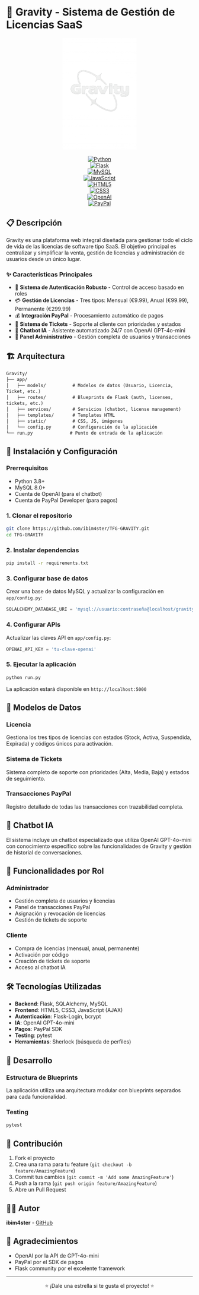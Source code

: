 # 🌌 Gravity - Sistema de Gestión de Licencias SaaS

<div align="center">
  <img src="app/static/logo.png" alt="Gravity Logo" width="200"/>
  
  [![Python](https://img.shields.io/badge/Python-3.8+-blue.svg)](https://python.org)  
  [![Flask](https://img.shields.io/badge/Flask-2.0+-green.svg)](https://flask.palletsprojects.com/)  
  [![MySQL](https://img.shields.io/badge/MySQL-8.0+-orange.svg)](https://mysql.com)  
  [![JavaScript](https://img.shields.io/badge/JavaScript-ES6+-yellow.svg)](https://developer.mozilla.org/en-US/docs/Web/JavaScript)  
  [![HTML5](https://img.shields.io/badge/HTML5-E34F26.svg)](https://developer.mozilla.org/en-US/docs/Web/HTML)  
  [![CSS3](https://img.shields.io/badge/CSS3-1572B6.svg)](https://developer.mozilla.org/en-US/docs/Web/CSS)  
  [![OpenAI](https://img.shields.io/badge/OpenAI-GPT--4o--mini-purple.svg)](https://openai.com)  
  [![PayPal](https://img.shields.io/badge/PayPal-SDK-blue.svg)](https://developer.paypal.com)  
</div>

## 📋 Descripción

Gravity es una plataforma web integral diseñada para gestionar todo el ciclo de vida de las licencias de software tipo SaaS. El objetivo principal es centralizar y simplificar la venta, gestión de licencias y administración de usuarios desde un único lugar.

### ✨ Características Principales

- 🔐 **Sistema de Autenticación Robusto** - Control de acceso basado en roles
- 💳 **Gestión de Licencias** - Tres tipos: Mensual (€9.99), Anual (€99.99), Permanente (€299.99)
- 💰 **Integración PayPal** - Procesamiento automático de pagos
- 🎫 **Sistema de Tickets** - Soporte al cliente con prioridades y estados
- 🤖 **Chatbot IA** - Asistente automatizado 24/7 con OpenAI GPT-4o-mini
- 👥 **Panel Administrativo** - Gestión completa de usuarios y transacciones

## 🏗️ Arquitectura

```
Gravity/
├── app/
│   ├── models/          # Modelos de datos (Usuario, Licencia, Ticket, etc.)
│   ├── routes/          # Blueprints de Flask (auth, licenses, tickets, etc.)
│   ├── services/        # Servicios (chatbot, license management)
│   ├── templates/       # Templates HTML
│   ├── static/          # CSS, JS, imágenes
│   └── config.py        # Configuración de la aplicación
└── run.py              # Punto de entrada de la aplicación
```

## 🚀 Instalación y Configuración

### Prerrequisitos

- Python 3.8+
- MySQL 8.0+
- Cuenta de OpenAI (para el chatbot)
- Cuenta de PayPal Developer (para pagos)

### 1. Clonar el repositorio

```bash
git clone https://github.com/ibim4ster/TFG-GRAVITY.git
cd TFG-GRAVITY
```

### 2. Instalar dependencias

```bash
pip install -r requirements.txt
```

### 3. Configurar base de datos

Crear una base de datos MySQL y actualizar la configuración en `app/config.py`:

```python
SQLALCHEMY_DATABASE_URI = 'mysql://usuario:contraseña@localhost/gravity'
```

### 4. Configurar APIs

Actualizar las claves API en `app/config.py`:

```python
OPENAI_API_KEY = 'tu-clave-openai'
```

### 5. Ejecutar la aplicación

```bash
python run.py
```

La aplicación estará disponible en `http://localhost:5000`

## 💾 Modelos de Datos

### Licencia
Gestiona los tres tipos de licencias con estados (Stock, Activa, Suspendida, Expirada) y códigos únicos para activación.

### Sistema de Tickets
Sistema completo de soporte con prioridades (Alta, Media, Baja) y estados de seguimiento.

### Transacciones PayPal
Registro detallado de todas las transacciones con trazabilidad completa.

## 🤖 Chatbot IA

El sistema incluye un chatbot especializado que utiliza OpenAI GPT-4o-mini con conocimiento específico sobre las funcionalidades de Gravity y gestión de historial de conversaciones.

## 🎯 Funcionalidades por Rol

### Administrador
- Gestión completa de usuarios y licencias
- Panel de transacciones PayPal
- Asignación y revocación de licencias
- Gestión de tickets de soporte

### Cliente
- Compra de licencias (mensual, anual, permanente)
- Activación por código
- Creación de tickets de soporte
- Acceso al chatbot IA

## 🛠️ Tecnologías Utilizadas

- **Backend**: Flask, SQLAlchemy, MySQL
- **Frontend**: HTML5, CSS3, JavaScript (AJAX)
- **Autenticación**: Flask-Login, bcrypt
- **IA**: OpenAI GPT-4o-mini
- **Pagos**: PayPal SDK
- **Testing**: pytest
- **Herramientas**: Sherlock (búsqueda de perfiles)

## 🔧 Desarrollo

### Estructura de Blueprints
La aplicación utiliza una arquitectura modular con blueprints separados para cada funcionalidad.

### Testing

```bash
pytest
```

## 🤝 Contribución

1. Fork el proyecto
2. Crea una rama para tu feature (`git checkout -b feature/AmazingFeature`)
3. Commit tus cambios (`git commit -m 'Add some AmazingFeature'`)
4. Push a la rama (`git push origin feature/AmazingFeature`)
5. Abre un Pull Request


## 👨‍💻 Autor

**ibim4ster** - [GitHub](https://github.com/ibim4ster)

## 🙏 Agradecimientos

- OpenAI por la API de GPT-4o-mini
- PayPal por el SDK de pagos
- Flask community por el excelente framework

---

<div align="center">
  <p>⭐ ¡Dale una estrella si te gusta el proyecto! ⭐</p>
</div>
